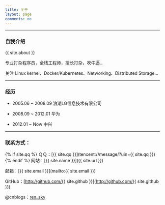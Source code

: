 ```yaml
---
title: 关于
layout: page
comments: no
---
```


---
### 自我介绍

{{ site.about }}

专业打杂程序员，全栈工程师，擅长打杂，吹牛逼...

关注 Linux kernel、Docker/Kubernetes、Networking、Distributed Storage...


---
### 经历

* 2005.06 ~ 2008.09 浪潮LG信息技术有限公司

* 2008.09 ~ 2012.01 华为

* 2012.01 ~ Now     中兴


----

### 联系方式：

{% if site.qq %}
ＱＱ：[{{ site.qq }}](tencent://message/?uin={{ site.qq }})
{% endif %}
网站：[{{ site.name }}]({{ site.url }})

邮箱：[{{ site.email }}](mailto:{{ site.email }})

GitHub：[http://github.com/{{ site.github }}](http://github.com/{{ site.github }})

@cnblogs：[ren_sky](http://ren_sky.cnblogs.com)

